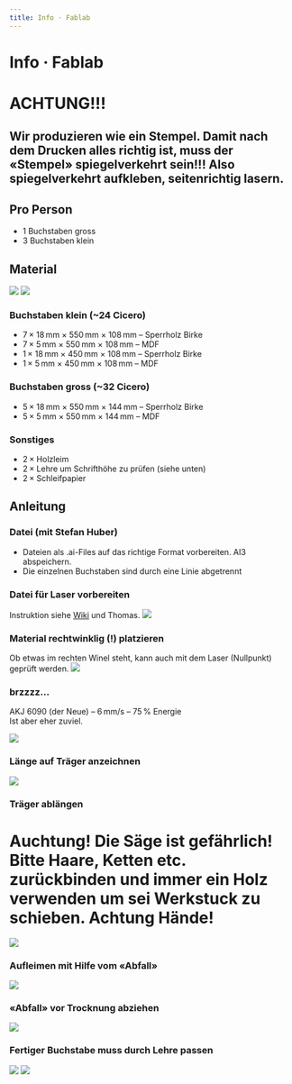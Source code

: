 ```yaml
---
title: Info · Fablab
---
```


# Info · Fablab

<div class='header'></div>

# ACHTUNG!!!
## Wir produzieren wie ein Stempel. Damit nach dem Drucken alles richtig ist, muss der «Stempel» spiegelverkehrt sein!!! Also spiegelverkehrt aufkleben, seitenrichtig lasern.


## Pro Person
* 1 Buchstaben gross
* 3 Buchstaben klein



## Material
![](/assets/typesetting-infos/img/IMG_7766.JPG)
![](/assets/typesetting-infos/img/IMG_7764.JPG)

### Buchstaben klein (~24 Cicero)
* 7 × 18 mm × 550 mm × 108 mm – Sperrholz Birke
* 7 × 5 mm × 550 mm × 108 mm – MDF
* 1 × 18 mm × 450 mm × 108 mm – Sperrholz Birke
* 1 × 5 mm × 450 mm × 108 mm – MDF

### Buchstaben gross (~32 Cicero)
* 5 × 18 mm × 550 mm × 144 mm – Sperrholz Birke
* 5 × 5 mm × 550 mm × 144 mm – MDF

### Sonstiges
* 2 × Holzleim
* 2 × Lehre um Schrifthöhe zu prüfen (siehe unten)
* 2 × Schleifpapier



## Anleitung

### Datei (mit Stefan Huber)
* Dateien als .ai-Files auf das richtige Format vorbereiten. AI3 abspeichern.
* Die einzelnen Buchstaben sind durch eine Linie abgetrennt

### Datei für Laser vorbereiten
Instruktion siehe [Wiki](http://wiki.zurich.fablab.ch/AKJ_6090) und Thomas.
![](/assets/typesetting-infos/img/IMG_7750.JPG)

### Material rechtwinklig (!) platzieren
Ob etwas im rechten Winel steht, kann auch mit dem Laser (Nullpunkt) geprüft werden.
![](/assets/typesetting-infos/img/IMG_7749.JPG)

### brzzzz...
AKJ 6090 (der Neue) – 6 mm/s – 75 % Energie  
Ist aber eher zuviel.

![](/assets/typesetting-infos/img/IMG_7752.JPG)

### Länge auf Träger anzeichnen
![](/assets/typesetting-infos/img/IMG_7756.JPG)



### Träger ablängen
# Auchtung! Die Säge ist gefährlich! Bitte Haare, Ketten etc. zurückbinden und immer ein Holz verwenden um sei Werkstuck zu schieben. Achtung Hände!

![](/assets/typesetting-infos/img/IMG_7758.JPG)

### Aufleimen mit Hilfe vom «Abfall»
![](/assets/typesetting-infos/img/IMG_7767.JPG)

### «Abfall» vor Trocknung abziehen
![](/assets/typesetting-infos/img/IMG_7768.JPG)

### Fertiger Buchstabe muss durch Lehre passen
![](/assets/typesetting-infos/img/IMG_7771.JPG)
![](/assets/typesetting-infos/img/IMG_7770.JPG)
